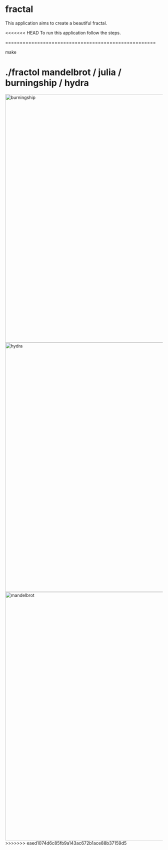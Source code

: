 # fractal
This application aims to create a beautiful fractal.

<<<<<<< HEAD
To run this application follow the steps.

====================================================

make

./fractol mandelbrot / julia / burningship / hydra
=======
<img width="795" alt="burningship" src="https://user-images.githubusercontent.com/33889438/44557900-e68d0500-a6f5-11e8-85fa-96f1bb6d2ac1.png">

<img width="798" alt="hydra" src="https://user-images.githubusercontent.com/33889438/44557901-e68d0500-a6f5-11e8-902c-8384fa0e3106.png">

<img width="795" alt="mandelbrot" src="https://user-images.githubusercontent.com/33889438/44557902-e68d0500-a6f5-11e8-8156-0ebcc3fb2aaa.png">
>>>>>>> eaed1074d6c85fb9a143ac672b1ace88b37159d5
